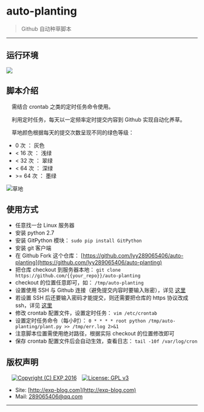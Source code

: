 # auto-planting
> Github 自动种草脚本

------

## 运行环境

![](https://img.shields.io/badge/Python-2.7%2B-brightgreen.svg)


## 脚本介绍

　需结合 crontab 之类的定时任务命令使用。

　利用定时任务，每天以一定频率定时提交内容到 Github 实现自动化养草。

　草地颜色根据每天的提交次数呈现不同的绿色等级：

- 0 次 ： 灰色
- &lt; 16 次 ： 浅绿
- &lt; 32 次 ： 翠绿
- &lt; 64 次 ： 深绿
- &gt;= 64 次 ： 墨绿

![草地](https://github.com/lyy289065406/auto-planting/blob/master/imgs/grassland.png)


## 使用方式

- 任意找一台 Linux 服务器
- 安装 python 2.7
- 安装 GitPython 模块： `sudo pip install GitPython`
- 安装 git 客户端
- 在 Github Fork 这个仓库： [https://github.com/lyy289065406/auto-planting](https://github.com/lyy289065406/auto-planting)
- 把仓库 checkout 到服务器本地： `git clone https://github.com/{{your_repo}}/auto-planting`
- checkout 的位置任意即可，如： `/tmp/auto-planting`
- 设置使用 SSH 与 Github 连接（避免提交内容时要输入账密），详见 [这里](https://help.github.com/en/articles/connecting-to-github-with-ssh)
- 若设置 SSH 后还要输入密码才能提交，则还需要把仓库的 https 协议改成 ssh，详见 [这里](https://help.github.com/en/articles/changing-a-remotes-url#switching-remote-urls-from-https-to-ssh)
- 修改 crontab 配置文件，设置定时任务： `vim /etc/crontab`
- 设置定时任务命令（每小时）： `0 * * * * root python /tmp/auto-planting/plant.py >> /tmp/err.log 2>&1`
- 注意脚本位置需使用绝对路径，根据实际 checkout 的位置修改即可
- 保存 crontab 配置文件后会自动生效，查看日志： `tail -10f /var/log/cron`


## 版权声明

　[![Copyright (C) EXP,2016](https://img.shields.io/badge/Copyright%20(C)-EXP%202016-blue.svg)](http://exp-blog.com)　[![License: GPL v3](https://img.shields.io/badge/License-GPL%20v3-blue.svg)](https://www.gnu.org/licenses/gpl-3.0)

- Site: [http://exp-blog.com](http://exp-blog.com) 
- Mail: <a href="mailto:289065406@qq.com?subject=[EXP's Github]%20Your%20Question%20（请写下您的疑问）&amp;body=What%20can%20I%20help%20you?%20（需要我提供什么帮助吗？）">289065406@qq.com</a>


------
